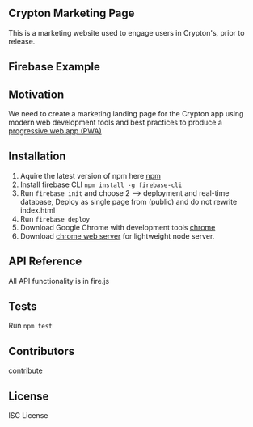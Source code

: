 ## Crypton Marketing Page

This is a marketing website used to engage users in Crypton's, prior to release.

## Firebase Example



## Motivation

We need to create a marketing landing page for the Crypton app using modern web development tools and best practices to produce a
[progressive web app (PWA)](https://developers.google.com/web/progressive-web-apps/)

## Installation

1.  Aquire the latest version of npm here [npm](https://www.npmjs.com/get-npm)
2.  Install firebase CLI `npm install -g firebase-cli`
3.  Run `firebase init` and choose 2 --> deployment and real-time database, Deploy as single page from (public) and do not rewrite index.html
4.  Run `firebase deploy`
5.  Download Google Chrome with development tools [chrome](https://www.google.com/chrome/browser/desktop/index.html)
6.  Download [chrome web server](https://chrome.google.com/webstore/detail/web-server-for-chrome) for lightweight node server.

## API Reference

All API functionality is in fire.js

## Tests

Run `npm test`

## Contributors

[contribute](https://github.com/majickdave/cryptonNode)

## License

ISC License
